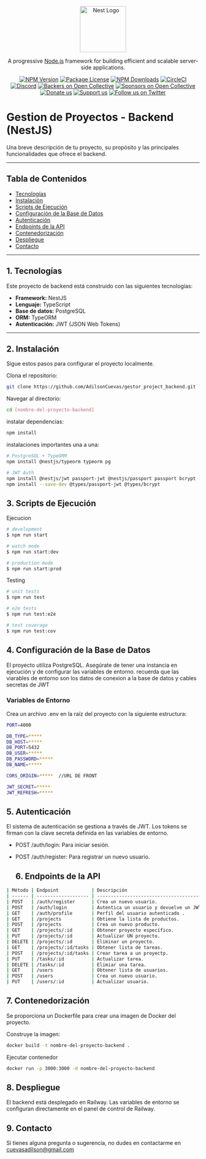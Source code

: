 <p align="center">
  <a href="http://nestjs.com/" target="blank"><img src="https://nestjs.com/img/logo-small.svg" width="120" alt="Nest Logo" /></a>
</p>

[circleci-image]: https://img.shields.io/circleci/build/github/nestjs/nest/master?token=abc123def456
[circleci-url]: https://circleci.com/gh/nestjs/nest

  <p align="center">A progressive <a href="http://nodejs.org" target="_blank">Node.js</a> framework for building efficient and scalable server-side applications.</p>
    <p align="center">
<a href="https://www.npmjs.com/~nestjscore" target="_blank"><img src="https://img.shields.io/npm/v/@nestjs/core.svg" alt="NPM Version" /></a>
<a href="https://www.npmjs.com/~nestjscore" target="_blank"><img src="https://img.shields.io/npm/l/@nestjs/core.svg" alt="Package License" /></a>
<a href="https://www.npmjs.com/~nestjscore" target="_blank"><img src="https://img.shields.io/npm/dm/@nestjs/common.svg" alt="NPM Downloads" /></a>
<a href="https://circleci.com/gh/nestjs/nest" target="_blank"><img src="https://img.shields.io/circleci/build/github/nestjs/nest/master" alt="CircleCI" /></a>
<a href="https://discord.gg/G7Qnnhy" target="_blank"><img src="https://img.shields.io/badge/discord-online-brightgreen.svg" alt="Discord"/></a>
<a href="https://opencollective.com/nest#backer" target="_blank"><img src="https://opencollective.com/nest/backers/badge.svg" alt="Backers on Open Collective" /></a>
<a href="https://opencollective.com/nest#sponsor" target="_blank"><img src="https://opencollective.com/nest/sponsors/badge.svg" alt="Sponsors on Open Collective" /></a>
  <a href="https://paypal.me/kamilmysliwiec" target="_blank"><img src="https://img.shields.io/badge/Donate-PayPal-ff3f59.svg" alt="Donate us"/></a>
    <a href="https://opencollective.com/nest#sponsor"  target="_blank"><img src="https://img.shields.io/badge/Support%20us-Open%20Collective-41B883.svg" alt="Support us"></a>
  <a href="https://twitter.com/nestframework" target="_blank"><img src="https://img.shields.io/twitter/follow/nestframework.svg?style=social&label=Follow" alt="Follow us on Twitter"></a>
</p>
  <!--[![Backers on Open Collective](https://opencollective.com/nest/backers/badge.svg)](https://opencollective.com/nest#backer)
  [![Sponsors on Open Collective](https://opencollective.com/nest/sponsors/badge.svg)](https://opencollective.com/nest#sponsor)-->

# Gestion de Proyectos - Backend (NestJS)

Una breve descripción de tu proyecto, su propósito y las principales funcionalidades que ofrece el backend.

---

## Tabla de Contenidos

- [Tecnologías](#1-tecnologías)
- [Instalación](#2-instalación)
- [Scripts de Ejecución](#3-scripts-de-ejecución)
- [Configuración de la Base de Datos](#4-configuración-de-la-base-de-datos)
- [Autenticación](#5-autenticación)
- [Endpoints de la API](#6-endpoints-de-la-api)
- [Contenedorización](#7-contenedorización)
- [Despliegue](#8-despliegue)
- [Contacto](#9-contacto)

---

## 1. Tecnologías

Este proyecto de backend está construido con las siguientes tecnologías:

- **Framework:** NestJS  
- **Lenguaje:** TypeScript  
- **Base de datos:** PostgreSQL  
- **ORM:** TypeORM  
- **Autenticación:** JWT (JSON Web Tokens)

---

## 2. Instalación

Sigue estos pasos para configurar el proyecto localmente.

Clona el repositorio:
```bash
git clone https://github.com/AdilsonCuevas/gestor_project_backend.git
```
Navegar al directorio:
```bash
cd [nombre-del-proyecto-backend]
```
instalar dependencias:
```bash
npm install
```

instalaciones importantes una a una:
```bash
# PostgreSQL + TypeORM
npm install @nestjs/typeorm typeorm pg

# JWT Auth
npm install @nestjs/jwt passport-jwt @nestjs/passport passport bcrypt
npm install --save-dev @types/passport-jwt @types/bcrypt
```

## 3. Scripts de Ejecución

Ejecucion

```bash
# development
$ npm run start

# watch mode
$ npm run start:dev

# production mode
$ npm run start:prod
```

 Testing

```bash
# unit tests
$ npm run test

# e2e tests
$ npm run test:e2e

# test coverage
$ npm run test:cov
```

## 4. Configuración de la Base de Datos

El proyecto utiliza PostgreSQL. Asegúrate de tener una instancia en ejecución y de configurar las variables de entorno.
recuerda que las viarables de entorno son los datos de conexion a la base de datos y cables secretas de JWT

### Variables de Entorno

Crea un archivo .env en la raíz del proyecto con la siguiente estructura:
```bash
PORT=4000

DB_TYPE=*****
DB_HOST=*****
DB_PORT=5432
DB_USER=*****
DB_PASSWORD=*****
DB_NAME=*****

CORS_ORIGIN=*****  //URL DE FRONT

JWT_SECRET=*****
JWT_REFRESH=*****
```

## 5. Autenticación

El sistema de autenticación se gestiona a través de JWT. Los tokens se firman con la clave secreta definida en las variables de entorno.

- POST /auth/login: Para iniciar sesión.

- POST /auth/register: Para registrar un nuevo usuario.

  ## 6. Endpoints de la API
```bash
| Método | Endpoint            | Descripción                             |
| ------ | ------------------- | --------------------------------------- |
| POST   | /auth/register      | Crea un nuevo usuario.                  |
| POST   | /auth/login         | Autentica un usuario y devuelve un JWT. |
| GET    | /auth/profile       | Perfil del usuario autenticado .        |
| GET    | /projects           | Obtiene la lista de productos.          |
| POST   | /projects           | Crea un nuevo producto.                 |
| GET    | /projects/:id       | Obtener proyecto específico.            |
| PUT    | /projects/:id       | Actualizar UN proyecto.                 |
| DELETE | /projects/:id       | Eliminar un proyecto.                   |
| GET    | /projects/:id/tasks | Obtener lista de tareas.                |
| POST   | /projects/:id/tasks | Crear tarea a un proyectp.              |
| PUT    | /tasks/:id          | Actualizar tarea.                       |
| DELETE | /tasks/:id          | Elimiar una tarea.                      |
| GET    | /users              | Obtener lista de usuarios.              |
| POST   | /users              | Crea un nuevo usuario.                  |
| PUT    | /users/:id          | Actualizar usuario.                     |
```

## 7. Contenedorización
Se proporciona un Dockerfile para crear una imagen de Docker del proyecto.

Construye la imagen:
```bash
docker build -t nombre-del-proyecto-backend .
```
Ejecutar contenedor
```bash
docker run -p 3000:3000 -d nombre-del-proyecto-backend
```
## 8. Despliegue
El backend está desplegado en Railway. Las variables de entorno se configuran directamente en el panel de control de Railway.

## 9. Contacto
Si tienes alguna pregunta o sugerencia, no dudes en contactarme en cuevasadilson@gmail.com

